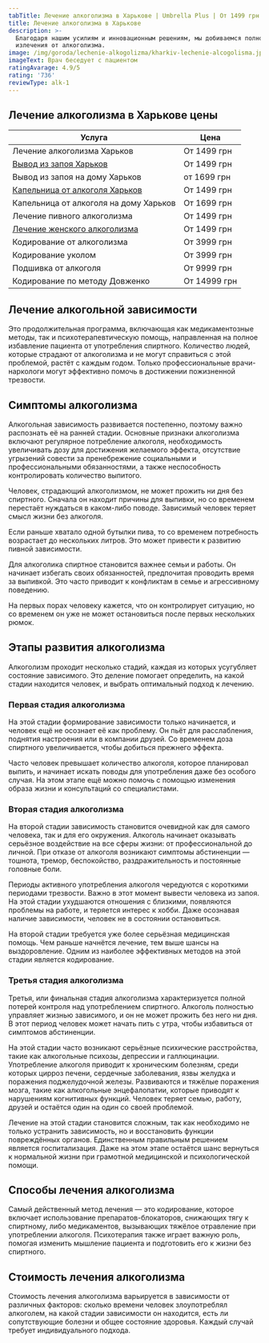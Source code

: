 ```yaml
---
tabTitle: Лечение алкоголизма в Харькове | Umbrella Plus | От 1499 грн
title: Лечение алкоголизма в Харькове
description: >-
  Благодаря нашим усилиям и инновационным решениям, мы добиваемся полного
  излечения от алкоголизма.
image: /img/goroda/lechenie-alkogolizma/kharkiv-lechenie-alcogolisma.jpg
imageText: Врач беседует с пациентом
ratingAvarage: 4.9/5
rating: '736'
reviewType: alk-1
---
```


## Лечение алкоголизма в Харькове цены

| Услуга                                                                | Цена         |
| --------------------------------------------------------------------- | ------------ |
| Лечение алкоголизма Харьков                                           | От 1499 грн  |
| [Вывод из запоя Харьков](vivod-iz-zapoia-kharkiv)                     | От 1499 грн  |
| Вывод из запоя на дому Харьков                                        | от 1699 грн  |
| [Капельница от алкоголя Харьков](kapelnitsya-ot-alkogolya)            | От 1499 грн  |
| Капельница от алкоголя на дому Харьков                                | От 1699 грн  |
| Лечение пивного алкоголизма                                           | От 1499 грн  |
| [Лечение женского алкоголизма](lechenie-jenskogo-alkogolizma-kharkiv) | От 1499 грн  |
| Кодирование от алкоголизма                                            | От 3999 грн  |
| Кодирование уколом                                                    | От 3999 грн  |
| Подшивка от алкоголя                                                  | От 9999 грн  |
| Кодирование по методу Довженко                                        | От 14999 грн |

## Лечение алкогольной зависимости

Это продолжительная программа, включающая как медикаментозные методы, так и психотерапевтическую помощь, направленная на полное избавление пациента от употребления спиртного. Количество людей, которые страдают от алкоголизма и не могут справиться с этой проблемой, растёт с каждым годом. Только профессиональные врачи-наркологи могут эффективно помочь в достижении пожизненной трезвости.

## Симптомы алкоголизма

Алкогольная зависимость развивается постепенно, поэтому важно распознать её на ранней стадии. Основные признаки алкоголизма включают регулярное потребление алкоголя, необходимость увеличивать дозу для достижения желаемого эффекта, отсутствие угрызений совести за пренебрежение социальными и профессиональными обязанностями, а также неспособность контролировать количество выпитого.

Человек, страдающий алкоголизмом, не может прожить ни дня без спиртного. Сначала он находит причины для выпивки, но со временем перестаёт нуждаться в каком-либо поводе. Зависимый человек теряет смысл жизни без алкоголя.

Если раньше хватало одной бутылки пива, то со временем потребность возрастает до нескольких литров. Это может привести к развитию пивной зависимости.

Для алкоголика спиртное становится важнее семьи и работы. Он начинает избегать своих обязанностей, предпочитая проводить время за выпивкой. Это часто приводит к конфликтам в семье и агрессивному поведению.

На первых порах человеку кажется, что он контролирует ситуацию, но со временем он уже не может остановиться после первых нескольких рюмок.

## Этапы развития алкоголизма

Алкоголизм проходит несколько стадий, каждая из которых усугубляет состояние зависимого. Это деление помогает определить, на какой стадии находится человек, и выбрать оптимальный подход к лечению.

### Первая стадия алкоголизма

На этой стадии формирование зависимости только начинается, и человек ещё не осознает её как проблему. Он пьёт для расслабления, поднятия настроения или в компании друзей. Со временем доза спиртного увеличивается, чтобы добиться прежнего эффекта.

Часто человек превышает количество алкоголя, которое планировал выпить, и начинает искать поводы для употребления даже без особого случая. На этом этапе ещё можно помочь с помощью изменения образа жизни и консультаций со специалистами.

### Вторая стадия алкоголизма

На второй стадии зависимость становится очевидной как для самого человека, так и для его окружения. Алкоголь начинает оказывать серьёзное воздействие на все сферы жизни: от профессиональной до личной. При отказе от алкоголя возникают симптомы абстиненции — тошнота, тремор, беспокойство, раздражительность и постоянные головные боли.

Периоды активного употребления алкоголя чередуются с короткими периодами трезвости. Важно в этот момент вывести человека из запоя. На этой стадии ухудшаются отношения с близкими, появляются проблемы на работе, и теряется интерес к хобби. Даже осознавая наличие зависимости, человек не в состоянии остановиться.

На второй стадии требуется уже более серьёзная медицинская помощь. Чем раньше начнётся лечение, тем выше шансы на выздоровление. Одним из наиболее эффективных методов на этой стадии является кодирование.

### Третья стадия алкоголизма

Третья, или финальная стадия алкоголизма характеризуется полной потерей контроля над употреблением спиртного. Алкоголь полностью управляет жизнью зависимого, и он не может прожить без него ни дня. В этот период человек может начать пить с утра, чтобы избавиться от симптомов абстиненции.

На этой стадии часто возникают серьёзные психические расстройства, такие как алкогольные психозы, депрессии и галлюцинации. Употребление алкоголя приводит к хроническим болезням, среди которых цирроз печени, сердечные заболевания, язвы желудка и поражения поджелудочной железы. Развиваются и тяжёлые поражения мозга, такие как алкогольные энцефалопатии, которые приводят к нарушениям когнитивных функций. Человек теряет семью, работу, друзей и остаётся один на один со своей проблемой.

Лечение на этой стадии становится сложным, так как необходимо не только устранить зависимость, но и восстановить функции повреждённых органов. Единственным правильным решением является госпитализация. Даже на этом этапе остаётся шанс вернуться к нормальной жизни при грамотной медицинской и психологической помощи.

## Способы лечения алкоголизма

Самый действенный метод лечения — это кодирование, которое включает использование препаратов-блокаторов, снижающих тягу к спиртному, либо медикаментов, вызывающих тяжёлое отравление при употреблении алкоголя. Психотерапия также играет важную роль, помогая изменить мышление пациента и подготовить его к жизни без спиртного.

## Стоимость лечения алкоголизма

Стоимость лечения алкоголизма варьируется в зависимости от различных факторов: сколько времени человек злоупотреблял алкоголем, на какой стадии зависимости он находится, есть ли сопутствующие болезни и общее состояние здоровья. Каждый случай требует индивидуального подхода.

